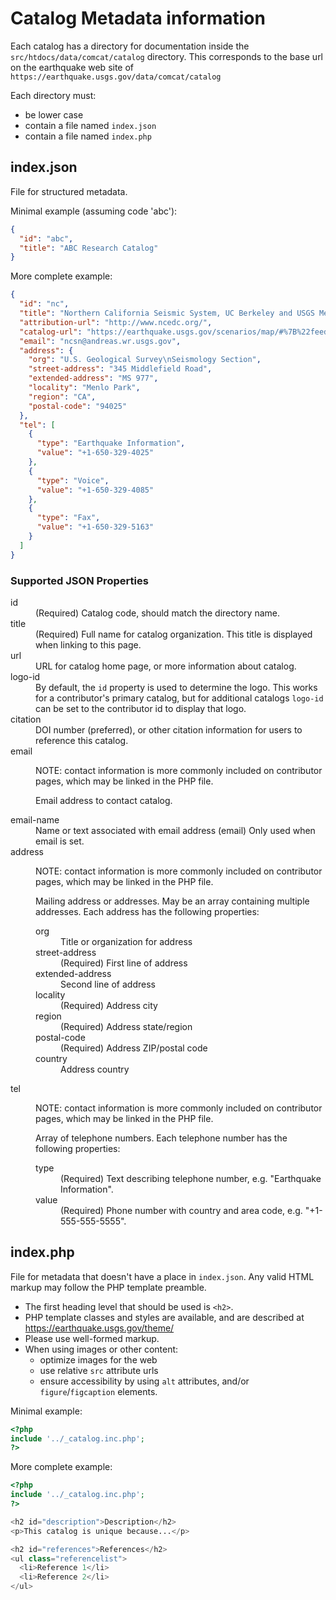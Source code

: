# Catalog Metadata information

Each catalog has a directory for documentation inside the
`src/htdocs/data/comcat/catalog` directory.  This corresponds to the base url
on the earthquake web site of `https://earthquake.usgs.gov/data/comcat/catalog`


Each directory must:
  - be lower case
  - contain a file named `index.json`
  - contain a file named `index.php`


## index.json

File for structured metadata.

Minimal example (assuming code 'abc'):

```json
{
  "id": "abc",
  "title": "ABC Research Catalog"
}
```

More complete example:
```json
{
  "id": "nc",
  "title": "Northern California Seismic System, UC Berkeley and USGS Menlo Park",
  "attribution-url": "http://www.ncedc.org/",
  "catalog-url": "https://earthquake.usgs.gov/scenarios/map/#%7B%22feed%22%3A%22nclegacy%22%7D",
  "email": "ncsn@andreas.wr.usgs.gov",
  "address": {
    "org": "U.S. Geological Survey\nSeismology Section",
    "street-address": "345 Middlefield Road",
    "extended-address": "MS 977",
    "locality": "Menlo Park",
    "region": "CA",
    "postal-code": "94025"
  },
  "tel": [
    {
      "type": "Earthquake Information",
      "value": "+1-650-329-4025"
    },
    {
      "type": "Voice",
      "value": "+1-650-329-4085"
    },
    {
      "type": "Fax",
      "value": "+1-650-329-5163"
    }
  ]
}
```

### Supported JSON Properties

<dl>
<dt>id</dt>
<dd>
  (Required)
  Catalog code, should match the directory name.
</dd>

<dt>title</dt>
<dd>
  (Required)
  Full name for catalog organization.
  This title is displayed when linking to this page.
</dd>

<dt>url</dt>
<dd>URL for catalog home page, or more information about catalog.</dd>

<dt>logo-id</dt>
<dd>
  By default, the <code>id</code> property is used to determine the logo.
  This works for a contributor's primary catalog, but for additional catalogs
  <code>logo-id</code> can be set to the contributor id to display that logo.
</dd>

<dt>citation</dt>
<dd>
  DOI number (preferred),
  or other citation information for users to reference this catalog.
</dd>

<dt>email</dt>
<dd>
  <p>NOTE: contact information is more commonly included on
  contributor pages, which may be linked in the PHP file.</p>

  Email address to contact catalog.
</dd>

<dt>email-name</dt>
<dd>
  Name or text associated with email address (email)
  Only used when email is set.
</dd>

<dt>address</dt>
<dd>
  <p>NOTE: contact information is more commonly included on
  contributor pages, which may be linked in the PHP file.</p>

  Mailing address or addresses.
  May be an array containing multiple addresses.
  Each address has the following properties:

  <dl>
  <dt>org</dt>
  <dd>Title or organization for address</dd>

  <dt>street-address</dt>
  <dd>
    (Required)
    First line of address
  </dd>

  <dt>extended-address</dt>
  <dd>Second line of address</dd>

  <dt>locality</dt>
  <dd>
    (Required)
    Address city
  </dd>

  <dt>region</dt>
  <dd>
    (Required)
    Address state/region
  </dd>

  <dt>postal-code</dt>
  <dd>
    (Required)
    Address ZIP/postal code
  </dd>

  <dt>country</dt>
  <dd>Address country</dd>
  </dl>
</dd>


<dt>tel</dt>
<dd>
  <p>NOTE: contact information is more commonly included on
  contributor pages, which may be linked in the PHP file.</p>

  Array of telephone numbers.
  Each telephone number has the following properties:

  <dl>
  <dt>type</dt>
  <dd>
    (Required)
    Text describing telephone number, e.g. "Earthquake Information".
  </dd>

  <dt>value</dt>
  <dd>
    (Required)
    Phone number with country and area code, e.g. "+1-555-555-5555".
  </dd>
  </dl>
</dd>
</dl>



## index.php

File for metadata that doesn't have a place in `index.json`.
Any valid HTML markup may follow the PHP template preamble.

- The first heading level that should be used is `<h2>`.
- PHP template classes and styles are available, and are described at
  https://earthquake.usgs.gov/theme/
- Please use well-formed markup.
- When using images or other content:
  - optimize images for the web
  - use relative `src` attribute urls
  - ensure accessibility by using `alt` attributes, and/or
    `figure`/`figcaption` elements.


Minimal example:
```php
<?php
include '../_catalog.inc.php';
?>
```

More complete example:
```php
<?php
include '../_catalog.inc.php';
?>

<h2 id="description">Description</h2>
<p>This catalog is unique because...</p>

<h2 id="references">References</h2>
<ul class="referencelist">
  <li>Reference 1</li>
  <li>Reference 2</li>
</ul>
```
